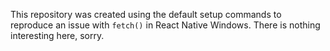 This repository was created using the default setup commands to reproduce an issue with `fetch()` in React Native Windows. There is nothing interesting here, sorry.
